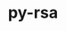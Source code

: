 ---
title: "py-rsa"
layout: cache
categories: [package, develop-2024-06-09]
meta: {"versions": ["4.9"], "compilers": ["apple-clang@=15.0.0", "gcc@=11.4.0"], "oss": ["ubuntu22.04", "ventura"], "platforms": ["darwin", "linux"], "targets": ["aarch64", "neoverse_v1", "x86_64_v3"], "stacks": ["e4s", "e4s-neoverse_v1", "ml-darwin-aarch64-mps", "ml-linux-x86_64-cpu", "ml-linux-x86_64-cuda", "root"], "num_specs": 4, "num_specs_by_stack": {"ml-darwin-aarch64-mps": 1, "root": 4, "ml-linux-x86_64-cpu": 1, "ml-linux-x86_64-cuda": 1, "e4s-neoverse_v1": 1, "e4s": 1}}
spec_details: [{"hash": "ak4s6vlwsosrzp6xjjys35hfwzumvnze", "compiler": "apple-clang@=15.0.0", "versions": ["4.9"], "os": "ventura", "platform": "darwin", "target": "aarch64", "variants": ["build_system=python_pip"], "stacks": ["ml-darwin-aarch64-mps", "root"], "size": "-", "tarball": "https://binaries.spack.io/releases/develop-2024-06-09/build_cache/darwin-ventura-aarch64/apple-clang-15.0.0/py-rsa-4.9/darwin-ventura-aarch64-apple-clang-15.0.0-py-rsa-4.9-ak4s6vlwsosrzp6xjjys35hfwzumvnze.spack"}, {"hash": "afxxbityaevk5tt7bsbnleq2snwdis4l", "compiler": "gcc@=11.4.0", "versions": ["4.9"], "os": "ubuntu22.04", "platform": "linux", "target": "x86_64_v3", "variants": ["build_system=python_pip"], "stacks": ["ml-linux-x86_64-cpu", "root", "ml-linux-x86_64-cuda"], "size": "-", "tarball": "https://binaries.spack.io/releases/develop-2024-06-09/build_cache/linux-ubuntu22.04-x86_64_v3/gcc-11.4.0/py-rsa-4.9/linux-ubuntu22.04-x86_64_v3-gcc-11.4.0-py-rsa-4.9-afxxbityaevk5tt7bsbnleq2snwdis4l.spack"}, {"hash": "bej4w6dt72kunyxjaxyu7t3xhvqxbw2f", "compiler": "gcc@=11.4.0", "versions": ["4.9"], "os": "ubuntu22.04", "platform": "linux", "target": "neoverse_v1", "variants": ["build_system=python_pip"], "stacks": ["e4s-neoverse_v1", "root"], "size": "-", "tarball": "https://binaries.spack.io/releases/develop-2024-06-09/build_cache/linux-ubuntu22.04-neoverse_v1/gcc-11.4.0/py-rsa-4.9/linux-ubuntu22.04-neoverse_v1-gcc-11.4.0-py-rsa-4.9-bej4w6dt72kunyxjaxyu7t3xhvqxbw2f.spack"}, {"hash": "yykrdijlnbi5mjsmsk6eout65q3utrd6", "compiler": "gcc@=11.4.0", "versions": ["4.9"], "os": "ubuntu22.04", "platform": "linux", "target": "x86_64_v3", "variants": ["build_system=python_pip"], "stacks": ["e4s", "root"], "size": "-", "tarball": "https://binaries.spack.io/releases/develop-2024-06-09/build_cache/linux-ubuntu22.04-x86_64_v3/gcc-11.4.0/py-rsa-4.9/linux-ubuntu22.04-x86_64_v3-gcc-11.4.0-py-rsa-4.9-yykrdijlnbi5mjsmsk6eout65q3utrd6.spack"}]
---